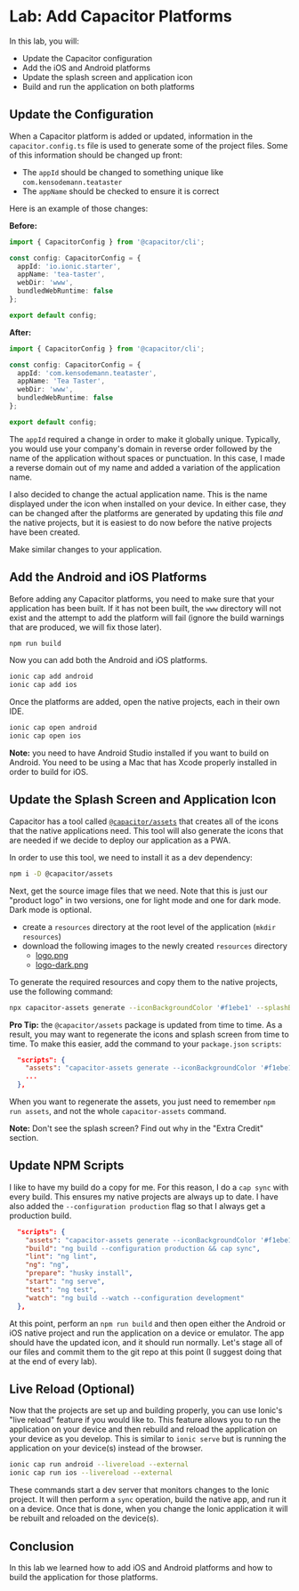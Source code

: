 # Lab: Add Capacitor Platforms

In this lab, you will:

- Update the Capacitor configuration
- Add the iOS and Android platforms
- Update the splash screen and application icon
- Build and run the application on both platforms

## Update the Configuration

When a Capacitor platform is added or updated, information in the `capacitor.config.ts` file is used to generate some of the project files. Some of this information should be changed up front:

- The `appId` should be changed to something unique like `com.kensodemann.teataster`
- The `appName` should be checked to ensure it is correct

Here is an example of those changes:

**Before:**

```TypeScript
import { CapacitorConfig } from '@capacitor/cli';

const config: CapacitorConfig = {
  appId: 'io.ionic.starter',
  appName: 'tea-taster',
  webDir: 'www',
  bundledWebRuntime: false
};

export default config;
```

**After:**

```TypeScript
import { CapacitorConfig } from '@capacitor/cli';

const config: CapacitorConfig = {
  appId: 'com.kensodemann.teataster',
  appName: 'Tea Taster',
  webDir: 'www',
  bundledWebRuntime: false
};

export default config;
```

The `appId` required a change in order to make it globally unique. Typically, you would use your company's domain in reverse order followed by the name of the application without spaces or punctuation. In this case, I made a reverse domain out of my name and added a variation of the application name.

I also decided to change the actual application name. This is the name displayed under the icon when installed on your device. In either case, they can be changed after the platforms are generated by updating this file _and_ the native projects, but it is easiest to do now before the native projects have been created.

Make similar changes to your application.

## Add the Android and iOS Platforms

Before adding any Capacitor platforms, you need to make sure that your application has been built. If it has not been built, the `www` directory will not exist and the attempt to add the platform will fail (ignore the build warnings that are produced, we will fix those later).

```bash
npm run build
```

Now you can add both the Android and iOS platforms.

```bash
ionic cap add android
ionic cap add ios
```

Once the platforms are added, open the native projects, each in their own IDE.

```bash
ionic cap open android
ionic cap open ios
```

**Note:** you need to have Android Studio installed if you want to build on Android. You need to be using a Mac that has Xcode properly installed in order to build for iOS.

## Update the Splash Screen and Application Icon

Capacitor has a tool called <a href="https://www.npmjs.com/package/@capacitor/assets" target="_blank">`@capacitor/assets`</a> that creates all of the icons that the native applications need. This tool will also generate the icons that are needed if we decide to deploy our application as a PWA.

In order to use this tool, we need to install it as a dev dependency:

```bash
npm i -D @capacitor/assets
```

Next, get the source image files that we need. Note that this is just our "product logo" in two versions, one for light mode and one for dark mode. Dark mode is optional.

- create a `resources` directory at the root level of the application (`mkdir resources`)
- download the following images to the newly created `resources` directory
  - <a download href="/assets/packages/ionic-angular/logo.png">logo.png</a>
  - <a download href="/assets/packages/ionic-angular/logo-dark.png">logo-dark.png</a>

To generate the required resources and copy them to the native projects, use the following command:

```bash
npx capacitor-assets generate --iconBackgroundColor '#f1ebe1' --splashBackgroundColor '#f1ebe1' --iconBackgroundColorDark '#110b00' --splashBackgroundColorDark '#110b00'
```

**Pro Tip:** the `@capacitor/assets` package is updated from time to time. As a result, you may want to regenerate the icons and splash screen from time to time. To make this easier, add the command to your `package.json` `scripts`:

```JSON
  "scripts": {
    "assets": "capacitor-assets generate --iconBackgroundColor '#f1ebe1' --splashBackgroundColor '#f1ebe1' --iconBackgroundColorDark '#110b00' --splashBackgroundColorDark '#110b00'",
    ...
  },
```

When you want to regenerate the assets, you just need to remember `npm run assets`, and not the whole `capacitor-assets` command.

**Note:** Don't see the splash screen? Find out why in the "Extra Credit" section.

## Update NPM Scripts

I like to have my build do a copy for me. For this reason, I do a `cap sync` with every build. This ensures my native projects are always up to date. I have also added the `--configuration production` flag so that I always get a production build.

```JSON
  "scripts": {
    "assets": "capacitor-assets generate --iconBackgroundColor '#f1ebe1' --splashBackgroundColor '#f1ebe1' --iconBackgroundColorDark '#110b00' --splashBackgroundColorDark '#110b00'",
    "build": "ng build --configuration production && cap sync",
    "lint": "ng lint",
    "ng": "ng",
    "prepare": "husky install",
    "start": "ng serve",
    "test": "ng test",
    "watch": "ng build --watch --configuration development"
  },
```

At this point, perform an `npm run build` and then open either the Android or iOS native project and run the application on a device or emulator. The app should have the updated icon, and it should run normally. Let's stage all of our files and commit them to the git repo at this point (I suggest doing that at the end of every lab).

## Live Reload (Optional)

Now that the projects are set up and building properly, you can use Ionic's "live reload" feature if you would like to. This feature allows you to run the application on your device and then rebuild and reload the application on your device as you develop. This is similar to `ionic serve` but is running the application on your device(s) instead of the browser.

```bash
ionic cap run android --livereload --external
ionic cap run ios --livereload --external
```

These commands start a dev server that monitors changes to the Ionic project. It will then perform a `sync` operation, build the native app, and run it on a device. Once that is done, when you change the Ionic application it will be rebuilt and reloaded on the device(s).

## Conclusion

In this lab we learned how to add iOS and Android platforms and how to build the application for those platforms.
